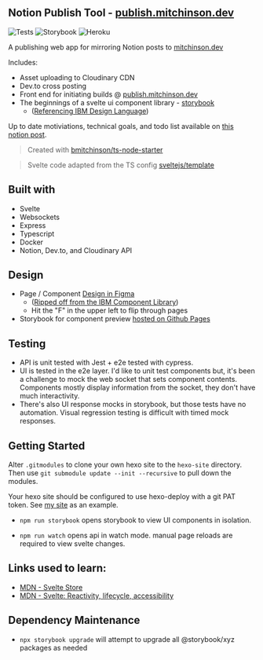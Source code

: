 ## Notion Publish Tool - [publish.mitchinson.dev](https://publish.mitchinson.dev/)

![Tests](https://github.com/bmitchinson/notion-publish-tool/actions/workflows/static.yml/badge.svg?branch=main)
![Storybook](https://github.com/bmitchinson/notion-publish-tool/actions/workflows/deploy_storybook.yml/badge.svg?branch=main)
![Heroku](https://github.com/bmitchinson/notion-publish-tool/actions/workflows/deploy_heroku.yml/badge.svg)

A publishing web app for mirroring Notion posts to [mitchinson.dev](https://mitchinson.dev)

Includes:

-   Asset uploading to Cloudinary CDN
-   Dev.to cross posting
-   Front end for initiating builds @ [publish.mitchinson.dev](https://publish.mitchinson.dev)
-   The beginnings of a svelte ui component library - [storybook](https://bmitchinson.github.io/notion-publish-tool)
    -   ([Referencing IBM Design Language](https://www.ibm.com/design/language/iconography/ui-icons/library/))

Up to date motiviations, technical goals, and todo list available on [this notion post](https://bmitchinson.notion.site/Posting-From-Notion-5200a0e922e34c999a4f0128b2933f75).

> Created with [bmitchinson/ts-node-starter](https://github.com/bmitchinson/ts-node-starter)

> Svelte code adapted from the TS config [sveltejs/template](https://github.com/sveltejs/template)

## Built with

-   Svelte
-   Websockets
-   Express
-   Typescript
-   Docker
-   Notion, Dev.to, and Cloudinary API

## Design

-   Page / Component [Design in Figma](https://www.figma.com/file/A4cBLkwvsozovIXCncPPu7/Main?node-id=0%3A1)
    -   ([Ripped off from the IBM Component Library](https://www.ibm.com/design/language/iconography/ui-icons/library/))
    -   Hit the "F" in the upper left to flip through pages
-   Storybook for component preview [hosted on Github Pages](https://bmitchinson.github.io/notion-publish-tool)

## Testing

-   API is unit tested with Jest + e2e tested with cypress.
-   UI is tested in the e2e layer. I'd like to unit test components but,
    it's been a challenge to mock the web socket that sets component contents.
    Components mostly display information from the socket, they don't have
    much interactivity.
-   There's also UI response mocks in storybook, but those tests have no automation.
    Visual regression testing is difficult with timed mock responses.

## Getting Started

Alter `.gitmodules` to clone your own hexo site to the `hexo-site` directory.
Then use `git submodule update --init --recursive` to pull down the modules.

Your hexo site should be configured to use hexo-deploy with a git PAT token.
See [my site](https://github.com/bmitchinson/Mitchinson.dev) as an example.

-   `npm run storybook` opens storybook to view UI components in isolation.

-   `npm run watch` opens api in watch mode. manual page reloads are required to view svelte changes.

## Links used to learn:

-   [MDN - Svelte Store](https://developer.mozilla.org/en-US/docs/Learn/Tools_and_testing/Client-side_JavaScript_frameworks/Svelte_stores)
-   [MDN - Svelte: Reactivity, lifecycle, accessibility](https://developer.mozilla.org/en-US/docs/Learn/Tools_and_testing/Client-side_JavaScript_frameworks/Svelte_reactivity_lifecycle_accessibility)

## Dependency Maintenance

-   `npx storybook upgrade` will attempt to upgrade all @storybook/xyz packages as needed
